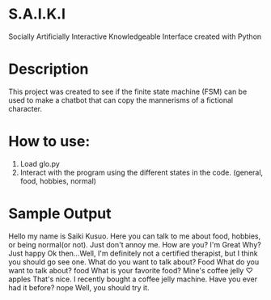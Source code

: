 # S.A.I.K.I
Socially Artificially Interactive Knowledgeable Interface created with Python


# Description 
This project was created to see if the finite state machine (FSM) can be used to make a chatbot that can copy the mannerisms of a fictional character. 

# How to use:
1. Load glo.py
2. Interact with the program using the different states in the code. (general, food, hobbies, normal)


# Sample Output
Hello my name is Saiki Kusuo. Here you can talk to me about food, hobbies, or being normal(or not). Just don't annoy me. How are you?
I'm Great
Why?
Just happy 
Ok then...Well, I'm definitely not a certified therapist, but I think you should go see one.
What do you want to talk about?
Food
What do you want to talk about?
food 
What is your favorite food? Mine's coffee jelly ♡
apples
That's nice. I recently bought a coffee jelly machine. Have you ever had it before?
nope
Well, you should try it.
